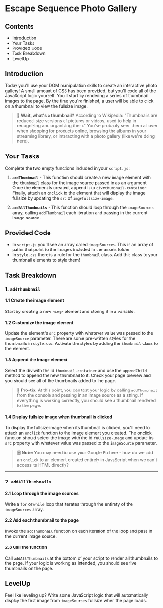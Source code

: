# Escape Sequence Photo Gallery

## Contents
- Introduction
- Your Tasks
- Provided Code
- Task Breakdown
- LevelUp

## Introduction
Today you'll use your DOM manipulation skills to create an interactive photo gallery! A small amount of CSS has been provided, but you'll code all of the JavaScript logic yourself. You'll start by rendering a series of thumbnail images to the page. By the time you're finished, a user will be able to click on a thumbnail to view the fullsize image. 

> **🤨 Wait, what's a thumbnail?** According to Wikipedia: "Thumbnails are reduced-size versions of pictures or videos, used to help in recognizing and organizing them." You've probably seen them all over when shopping for products online, browsing the albums in your streaming library, or interacting with a photo gallery (like we're doing here).

## Your Tasks
Complete the two empty functions included in your `script.js`:

1. **`addThumbnail`** - This function should create a new image element with the `thumbnail` class for the image source passed in as an argument. Once the element is created, append it to `div#thumbnail-container`. Finally, attach an `onclick` to the element that will display the image fullsize by updating the  `src` of `img#fullsize-image`.

2. **`addAllThumbnails`** - This function should loop through the `imageSources` array, calling `addThumbnail` each iteration and passing in the current image source. 

## Provided Code
- In `script.js` you'll see an array called `imageSources`. This is an array of paths that point to the images included in the assets folder.
- In `style.css` there is a rule for the `thumbnail` class. Add this class to your thumbnail elements to style them!

## Task Breakdown

### 1. `addThumbnail`
#### 1.1 Create the image element
Start by creating a new `<img>` element and storing it in a variable.

#### 1.2 Customize the image element
Update the element's `src` property with whatever value was passed to the `imageSource` parameter. There are some pre-written styles for the thumbnails in `style.css`. Activate the styles by adding the `thumbnail` class to the element.

#### 1.3 Append the image element 
Select the div with the id `thumbnail-container` and use the `appendChild` method to append the new thumbnail to it. Check your page preview and you should see all of the thumbnails added to the page. 

> **🧠 Pro-tip:** At this point, you can test your logic by calling `addThumbnail` from the console and passing in an image source as a string. If everything is working correctly, you should see a thumbnail rendered to the page.

#### 1.4 Display fullsize image when thumbnail is clicked
To display the fullsize image when its thumbnail is clicked, you'll need to attach an `onclick` function to the image element you created. The onclick function should select the image with the id `fullsize-image` and update its `src` property with whatever value was passed to the `imageSource` parameter. 

> **🗒️ Note:** You may need to use your Google Fu here - how do we add an `onclick` to an element created entirely in JavaScript when we can't access its HTML directly? 

<hr>

### 2. `addAllThumbnails`
#### 2.1 Loop through the image sources
Write a `for` or `while` loop that iterates through the entirety of the `imageSources` array.

#### 2.2 Add each thumbnail to the page
Invoke the `addThumbnail` function on each iteration of the loop and pass in the current image source.

#### 2.3 Call the function
Call `addAllThumbnails` at the bottom of your script to render all thumbnails to the page. If your logic is working as intended, you should see five thumbnails on the page. 

## LevelUp
Feel like leveling up? Write some JavaScript logic that will automatically display the first image from `imageSources` fullsize when the page loads.
